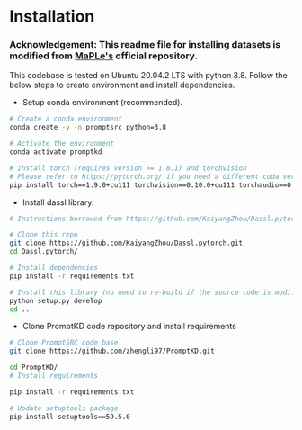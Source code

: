# Installation

### Acknowledgement: This readme file for installing datasets is modified from [MaPLe's](https://github.com/muzairkhattak/multimodal-prompt-learning) official repository.

This codebase is tested on Ubuntu 20.04.2 LTS with python 3.8. Follow the below steps to create environment and install dependencies.

* Setup conda environment (recommended).
```bash
# Create a conda environment
conda create -y -n promptsrc python=3.8

# Activate the environment
conda activate promptkd

# Install torch (requires version >= 1.8.1) and torchvision
# Please refer to https://pytorch.org/ if you need a different cuda version
pip install torch==1.9.0+cu111 torchvision==0.10.0+cu111 torchaudio==0.9.0 -f https://download.pytorch.org/whl/torch_stable.html
```

* Install dassl library.
```bash
# Instructions borrowed from https://github.com/KaiyangZhou/Dassl.pytorch#installation

# Clone this repo
git clone https://github.com/KaiyangZhou/Dassl.pytorch.git
cd Dassl.pytorch/

# Install dependencies
pip install -r requirements.txt

# Install this library (no need to re-build if the source code is modified)
python setup.py develop
cd ..
```

* Clone PromptKD code repository and install requirements
```bash
# Clone PromptSRC code base
git clone https://github.com/zhengli97/PromptKD.git

cd PromptKD/
# Install requirements

pip install -r requirements.txt

# Update setuptools package 
pip install setuptools==59.5.0
```
